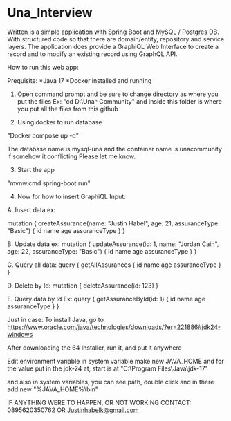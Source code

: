 # Una_Interview
Written is a simple application with Spring Boot and MySQL / Postgres DB. With structured code so that there are domain/entity, repository and service layers. The application does provide a GraphiQL Web Interface to create a record and to modify an existing record using GraphQL API. 

How to run this web app: 

Prequisite: 
*Java 17
*Docker installed and running 

1. Open command prompt and be sure to change directory as where you put the files
Ex: "cd D:\Una^ Community\" and inside this folder is where you put all the files from this github

2. Using docker to run database

"Docker compose up -d" 

The database name is mysql-una and the container name 
is unacommunity if somehow it conflicting Please let me know. 

3. Start the app

"mvnw.cmd spring-boot:run"

4. Now for how to insert GraphiQL Input: 

A. Insert data ex:

mutation {
  createAssurance(name: "Justin Habel", age: 21, assuranceType: "Basic") {
    id
    name
    age
    assuranceType
  }
}

B. Update data ex:
mutation {
  updateAssurance(id: 1, name: "Jordan Cain", age: 22, assuranceType: "Basic") {
    id
    name
    age
    assuranceType
  }
}

C. Query all data:
query {
  getAllAssurances {
    id
    name
    age
    assuranceType
  }
}

D. Delete by Id:
mutation {
  deleteAssurance(id: 123)
}

E. Query data by Id Ex:
query {
  getAssuranceById(id: 1) {
    id
    name
    age
    assuranceType
  }
}


Just in case:
To install Java, go to https://www.oracle.com/java/technologies/downloads/?er=221886#jdk24-windows

After downloading the 64 Installer, run it, and put it anywhere

Edit environment variable in system variable make new JAVA_HOME and for the value
put in the jdk-24 at, start is at "C:\Program Files\Java\jdk-17"

and also in system variables, you can see path, double click and in there add new
"%JAVA_HOME%\bin"


IF ANYTHING WERE TO HAPPEN, OR NOT WORKING CONTACT: 0895620350762 OR
Justinhabelk@gmail.com
